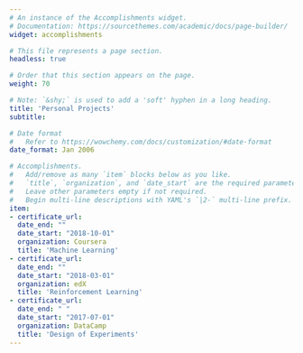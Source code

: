 ```yaml
---
# An instance of the Accomplishments widget.
# Documentation: https://sourcethemes.com/academic/docs/page-builder/
widget: accomplishments

# This file represents a page section.
headless: true

# Order that this section appears on the page.
weight: 70

# Note: `&shy;` is used to add a 'soft' hyphen in a long heading.
title: 'Personal Projects'
subtitle:

# Date format
#   Refer to https://wowchemy.com/docs/customization/#date-format
date_format: Jan 2006

# Accomplishments.
#   Add/remove as many `item` blocks below as you like.
#   `title`, `organization`, and `date_start` are the required parameters.
#   Leave other parameters empty if not required.
#   Begin multi-line descriptions with YAML's `|2-` multi-line prefix.
item:
- certificate_url:  
  date_end: ""  
  date_start: "2018-10-01"  
  organization: Coursera  
  title: 'Machine Learning'  
- certificate_url:  
  date_end: ""  
  date_start: "2018-03-01"  
  organization: edX  
  title: 'Reinforcement Learning'  
- certificate_url:  
  date_end: " "  
  date_start: "2017-07-01"  
  organization: DataCamp  
  title: 'Design of Experiments'  
---
```

